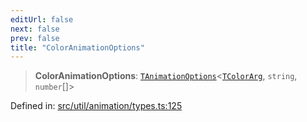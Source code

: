```yaml
---
editUrl: false
next: false
prev: false
title: "ColorAnimationOptions"
---
```


> **ColorAnimationOptions**: [`TAnimationOptions`](/api/namespaces/util/type-aliases/tanimationoptions/)\<[`TColorArg`](/api/type-aliases/tcolorarg/), `string`, `number`[]\>

Defined in: [src/util/animation/types.ts:125](https://github.com/fabricjs/fabric.js/blob/8748628df7e9de00ba77413bfc3ad9e9fe9d4f30/src/util/animation/types.ts#L125)

